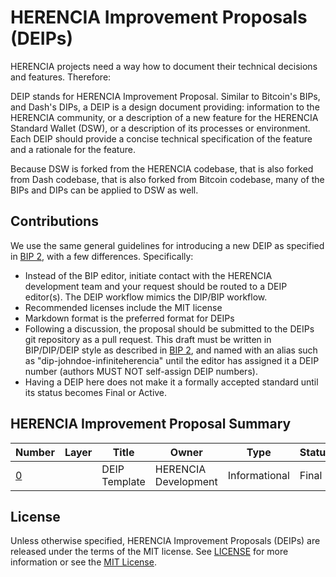 # HERENCIA Improvement Proposals (DEIPs)

HERENCIA projects need a way how to document their technical decisions and features. Therefore:

DEIP stands for HERENCIA Improvement Proposal. Similar to Bitcoin's BIPs, and Dash's DIPs, a DEIP is a design document providing: information to the HERENCIA community, or a description of a new feature for the HERENCIA Standard Wallet (DSW), or a description of its processes or environment. Each DEIP should provide a concise technical specification of the feature and a rationale for the feature.

Because DSW is forked from the HERENCIA codebase, that is also forked from Dash codebase, that is also forked from Bitcoin codebase, many of the BIPs and DIPs can be applied to DSW as well. 

## Contributions

We use the same general guidelines for introducing a new DEIP as specified in [BIP 2](https://github.com/bitcoin/bips/blob/master/bip-0002.mediawiki), with a few differences. Specifically:

* Instead of the BIP editor, initiate contact with the HERENCIA development team and your request should be routed to a DEIP editor(s). The DEIP workflow mimics the DIP/BIP workflow.
* Recommended licenses include the MIT license
* Markdown format is the preferred format for DEIPs
* Following a discussion, the proposal should be submitted to the DEIPs git repository as a pull request. This draft must be written in BIP/DIP/DEIP style as described in [BIP 2](https://github.com/bitcoin/bips/blob/master/bip-0002.mediawiki), and named with an alias such as "dip-johndoe-infiniteherencia" until the editor has assigned it a DEIP number (authors MUST NOT self-assign DEIP numbers).
* Having a DEIP here does not make it a formally accepted standard until its status becomes Final or Active.

## HERENCIA Improvement Proposal Summary

Number | Layer | Title | Owner | Type | Status
--- | --- | --- | --- | --- | ---
[0](DEIP0000.md) |  | DEIP Template | HERENCIA Development | Informational | Final

## License

Unless otherwise specified, HERENCIA Improvement Proposals (DEIPs) are released under the terms of the MIT license. See [LICENSE](LICENSE) for more information or see the [MIT License](https://opensource.org/licenses/MIT).
